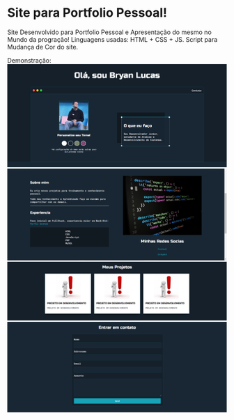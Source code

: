 # Site para Portfolio Pessoal!
 Site Desenvolvido para Portfolio Pessoal e Apresentação do mesmo no Mundo da progração!
 Linguagens usadas: HTML + CSS + JS.
 Script para Mudança de Cor do site.

Demonstração:
<img src="/1.png" alt="Inicio"/>
<img src="/2.png" alt="Meio"/>
<img src="/3.png" alt="Fim"/>
<img src="/4.png" alt="Contato"/>
